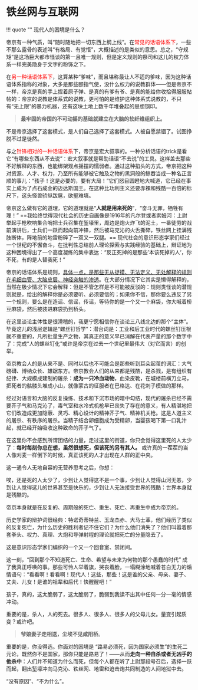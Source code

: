 # 铁丝网与互联网

!!! quote ""
    现代人的困境是什么？

帝京有一种气质，叫“随时随地把一切东西上纲上线”。在<span style="color:red">常见的话语体系下</span>，一些不那么露骨的表述叫“有格局、有觉悟”，大概描述的是类似的意思。总之，“守规矩”是这场巨大都市怪谈的第一且唯一规则，但是定义规则的祭司和这儿的权力体系一样完美隐身于文字的粉饰之下。

在<span style="color:red">另一种话语体系下</span>，这算某种“爹味”，而且堪称最让人不适的爹味，因为这种话语体系指称的对象，大多是那些颐指气使，没什么权力的说教群体——但是帝京不一样，帝京是真的手上捏着原子弹、是真的有爹有爷、是真的能给你收拾得服服帖帖的：帝京的说教是体系式的说教，更可怕的是维护这种体系式说教的，不只有“无上限”的暴力机器，还有这块土地上数千年堆叠起的思想钢印。

> **最牢固的帝国的不可动摇的基础就建立在大脑的软纤维组织上。**

不是帝京选择了这套模式，是人们自己选择了这套模式。人被自愿禁锢了。试图挣脱不过是徒然。

与之<span style="color:red">针锋相对的一种话语体系</span>下，帝京是宏大叙事的。一种分析话语的trick是看它“有哪些东西从不去说”：宏大叙事就是帮助话语“不去说”的工具。这样盖去那些不好解释的东西，也能绑架观点摇摆的懦弱者。通过这种掐头的方式，帝京把这种对资源、人才、权力，乃至所有能够被它触及之物的黑洞般的鲸吞当成一种名正言顺的事儿：“孩子！这是必要的，要有大局！”它们怒目圆瞪地大喊道，它已经在事实上成为了点石成金的迈达斯国王。在这种比功利主义还要赤裸和残酷一百倍的标尺下，这头怪兽骄纵跋扈，欲壑难填。

帝京这么做有它的道理，它的道理就是“**人就是用来死的**”，“奋斗无罪，牺牲有理！”  ==我始终觉得现代社会的历史自画像是1916年的凡尔登或者索姆河：上尉举起手枪吹响集合哨把士兵召集在堑壕里，周边是炮火炸飞的泥土，一番徒劳的战前演讲后，士兵们一跃而起向前冲锋，然后被马克沁的火舌撕碎，铁丝网上挂满残肢断体，阵地前的地雷粉碎了一双又一双腿。== 现代社会的意识形态学家们经过一个世纪的不懈奋斗，在批判性总结前人理论探索与实践经验的基础上，辩证地为这种困境得出了一个高度凝练的集中表达：“反正死掉的是那些’本该死掉的人‘，你不死，有的是人替我死！”

帝京的话语体系是规则，<u>具体一点，是那些无从捉摸、无法定义、无处解释的规则在毛细血管、大脑皮层、神经突触的渗透</u>。在大部分情况下它其实是懒得解释的，当然在极少情况下它会解释：但是不管怎样是不可能被反驳的：规则类怪谈的潜规则就是，给出的解释你是必须要听、必须要信的；如果你不信，那你要么违反了另一个规则，要么是在造谣、信谣，传谣，等待你的是一个又一个麻袋，你大喊着桥豆麻袋，然后被装进麻袋扔到桥头。

在这里谈论主体性是很滑稽的，我更宁愿相信你在谈论三八线北边的那个“主体”。毕竟这儿的浅层逻辑是“螺丝钉哲学”：潜台词是：工业和后工业时代的螺丝钉压根就不重要的，凡所批量生产之物，其真正的意义早已消解在代表产量的那个数字中了：完成“人的螺丝钉化”或许是帝京在过去一个世纪里最伟大（对它而言）的创举。

帝京教会人的是从来不是、同时以后也不可能会是那些听到耳朵起茧的词汇：大气磅礴、博纳众长、雄踞东方。帝京教会人们的从来都是残酷，是杀戮，是有组织有纪律、大规模成建制的屠杀：**成为一只冷血动物**，血染皮靴，在城楼前横刀立马，把死者的骷髅头堆成小山，就像蒙古的征服者在巴格达、在花剌子模做的那样。

经过对语言和大脑的反复操练、技术和下沉市场的暗中勾结，现代的屠杀已经不需要芥子气和马克沁了，毒气室和水冷式机枪早已丧失了存在的意义，有人精湛地把它们改造成更加隐蔽、灵巧、精心设计的精神芥子气、精神机关枪。这是人道主义的屠杀、有秩序的屠杀。当精子结合卵细胞成为受精卵，当婴孩喝下第一口乳汁起，就已经开始吸收这种致命的芥子气了。

在这里你不会感到所谓团结的力量，走过这里的街道，你只会觉得这里死的人太少了：**每时每刻你总在想，虽然很想死，但该死的另有其人。** 或许真的一茬茬的当人像刈麦一样倒下的时候，真正该死的人才出现在人群的正中央。

这一通令人无地自容的无营养思考之后，你想：

唉，还是死的人太少了，少到让人觉得这不是一个事，少到让人觉得山河无恙，少到让人觉得这儿的世界甚至是快乐的，少到让人无法接受世界的残酷：世界本身就是残酷的。

帝京本身就是在反复的、周期般的死亡、重生、死亡、再重生中成为帝京的。

历史学家的辩护词很经典：特诺奇蒂特兰、玉龙杰赤、大马士革，他们经历了类似的反复死亡，为什么历史的胜利者记不住它们？为什么他们消失了？他们叫嚣着那套拳头、权力、真理、大炮和导弹射程的理论就把死亡的分量隐去了。

这是意识形态学家们编织的一个又一个回音室、禁闭间。

这一刻，“回到那个不知道死亡、生命、希望与未来为何物的那个愚蠢的时代” 成了我真正呼唤的事。那些可怜人举着旗，哭丧着脸，一塌糊涂地喊着苍白无力的煽情语句：“看看啊！看看啊！现代人！这些，那些！这是谁的父亲、母亲、妻子、丈夫、儿女！是谁的祖辈和后代！快醒醒吧！” 

孩子，真的，这太脆弱了，这太脆弱了，脆弱到我读不出其中任何一分一毫的情感冲动。

重要的是，杀人，人的死去。很多人、很多人、很多人的父母儿女。量变引起质变？或许吧。

> **爷娘妻子走相送，尘埃不见咸阳桥**。

重要的是，你没得选。你面对的困境是 “路易必须死，因为国家必须生”的生死二元论，既然你不是国家，那你只能是路易了！——从而**走向一种自杀或者无凶手的他杀中**：人们并不知道为什么而死，但每个人都在听了上尉那段号召后，选择一跃而起，翻出堑壕冲向马克沁、铁丝网、地雷和迫击炮共同制造的人间地狱中去。


“没有原因”、“不为什么”。

